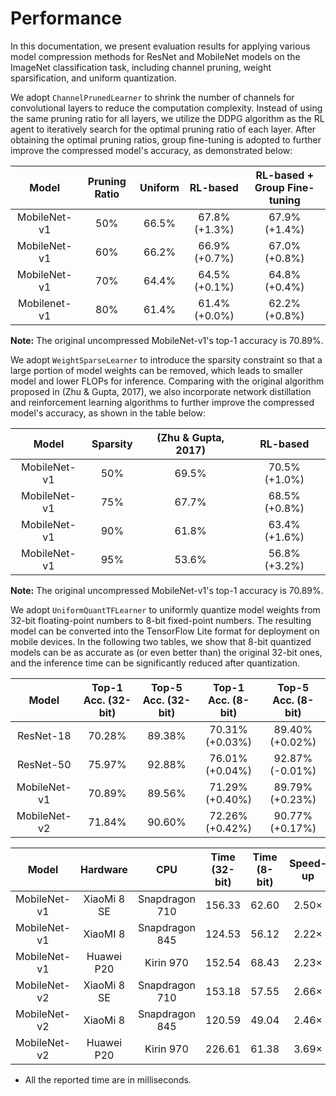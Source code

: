 # Performance

In this documentation, we present evaluation results for applying various model compression methods for ResNet and MobileNet models on the ImageNet classification task, including channel pruning, weight sparsification, and uniform quantization.

We adopt `ChannelPrunedLearner` to shrink the number of channels for convolutional layers to reduce the computation complexity.
Instead of using the same pruning ratio for all layers, we utilize the DDPG algorithm as the RL agent to iteratively search for the optimal pruning ratio of each layer.
After obtaining the optimal pruning ratios, group fine-tuning is adopted to further improve the compressed model's accuracy, as demonstrated below:

| Model        | Pruning Ratio | Uniform | RL-based      | RL-based + Group Fine-tuning |
|:------------:|:-------------:|:-------:|:-------------:|:----------------------------:|
| MobileNet-v1 | 50%           | 66.5%   | 67.8% (+1.3%) | 67.9% (+1.4%)                |
| MobileNet-v1 | 60%           | 66.2%   | 66.9% (+0.7%) | 67.0% (+0.8%)                |
| MobileNet-v1 | 70%           | 64.4%   | 64.5% (+0.1%) | 64.8% (+0.4%)                |
| Mobilenet-v1 | 80%           | 61.4%   | 61.4% (+0.0%) | 62.2% (+0.8%)                |

**Note:** The original uncompressed MobileNet-v1's top-1 accuracy is 70.89%.

We adopt `WeightSparseLearner` to introduce the sparsity constraint so that a large portion of model weights can be removed, which leads to smaller model and lower FLOPs for inference.
Comparing with the original algorithm proposed in (Zhu & Gupta, 2017), we also incorporate network distillation and reinforcement learning algorithms to further improve the compressed model's accuracy, as shown in the table below:

| Model        | Sparsity | (Zhu & Gupta, 2017) | RL-based      |
|:------------:|:--------:|:-------------------:|:-------------:|
| MobileNet-v1 | 50%      | 69.5%               | 70.5% (+1.0%) |
| MobileNet-v1 | 75%      | 67.7%               | 68.5% (+0.8%) |
| MobileNet-v1 | 90%      | 61.8%               | 63.4% (+1.6%) |
| MobileNet-v1 | 95%      | 53.6%               | 56.8% (+3.2%) |

**Note:** The original uncompressed MobileNet-v1's top-1 accuracy is 70.89%.

We adopt `UniformQuantTFLearner` to uniformly quantize model weights from 32-bit floating-point numbers to 8-bit fixed-point numbers.
The resulting model can be converted into the TensorFlow Lite format for deployment on mobile devices.
In the following two tables, we show that 8-bit quantized models can be as accurate as (or even better than) the original 32-bit ones, and the inference time can be significantly reduced after quantization.

| Model        | Top-1 Acc. (32-bit) | Top-5 Acc. (32-bit) | Top-1 Acc. (8-bit) | Top-5 Acc. (8-bit) |
|:------------:|:-------------------:|:-------------------:|:------------------:|:------------------:|
| ResNet-18    | 70.28%              | 89.38%              | 70.31% (+0.03%)    | 89.40% (+0.02%)    |
| ResNet-50    | 75.97%              | 92.88%              | 76.01% (+0.04%)    | 92.87% (-0.01%)    |
| MobileNet-v1 | 70.89%              | 89.56%              | 71.29% (+0.40%)    | 89.79% (+0.23%)    |
| MobileNet-v2 | 71.84%              | 90.60%              | 72.26% (+0.42%)    | 90.77% (+0.17%)    |

| Model        | Hardware    | CPU            | Time (32-bit) | Time (8-bit) | Speed-up     |
|:------------:|:-----------:|:--------------:|:-------------:|:------------:|:------------:|
| MobileNet-v1 | XiaoMi 8 SE | Snapdragon 710 | 156.33        | 62.60        | 2.50$\times$ |
| MobileNet-v1 | XiaoMI 8    | Snapdragon 845 | 124.53        | 56.12        | 2.22$\times$ |
| MobileNet-v1 | Huawei P20  | Kirin 970      | 152.54        | 68.43        | 2.23$\times$ |
| MobileNet-v2 | XiaoMi 8 SE | Snapdragon 710 | 153.18        | 57.55        | 2.66$\times$ |
| MobileNet-v2 | XiaoMi 8    | Snapdragon 845 | 120.59        | 49.04        | 2.46$\times$ |
| MobileNet-v2 | Huawei P20  | Kirin 970      | 226.61        | 61.38        | 3.69$\times$ |

* All the reported time are in milliseconds.
